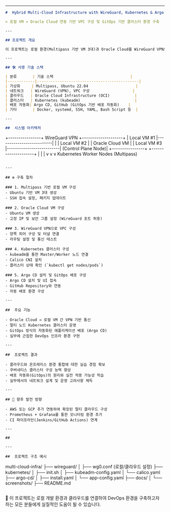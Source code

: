 

---

```markdown
#  Hybrid Multi-Cloud Infrastructure with WireGuard, Kubernetes & Argo CD

> 로컬 VM ↔ Oracle Cloud 연동 기반 VPC 구성 및 GitOps 기반 클러스터 환경 구축

---

## 프로젝트 개요

이 프로젝트는 로컬 환경(Multipass 기반 VM 3대)과 Oracle Cloud를 WireGuard VPN으로 연결하여 하나의 통합 네트워크(VPC)를 구성하고, 그 위에 Kubernetes 클러스터 및 GitOps 기반 배포 시스템(Argo CD)을 구축한 실습 기반 인프라 프로젝트입니다.

---

## 🛠 사용 기술 스택

| 분류       | 기술 스택                                  |
|------------|---------------------------------------------|
| 가상화     | Multipass, Ubuntu 22.04                     |
| 네트워크   | WireGuard (VPN), VPC 구성                   |
| 클라우드   | Oracle Cloud Infrastructure (OCI)           |
| 클러스터   | Kubernetes (kubeadm)                        |
| 배포 자동화| Argo CD, GitHub (GitOps 기반 배포 자동화)    |
| 기타       | Docker, systemd, SSH, YAML, Bash Script 등  |

---

##  시스템 아키텍처

```
+----------------+      WireGuard VPN       +--------------------+
|  Local VM #1   |--------------------------|                    |
|  Local VM #2   |                          | Oracle Cloud VM     |
|  Local VM #3   |--------------------------| (Control Plane Node)|
+----------------+                          +--------------------+
     |    |    |
     v    v    v
  Kubernetes Worker Nodes (Multipass)
```

---

## ⚙️ 구축 절차

### 1. Multipass 기반 로컬 VM 구성
- Ubuntu 기반 VM 3대 생성
- SSH 접속 설정, 패키지 업데이트

### 2. Oracle Cloud VM 구성
- Ubuntu VM 생성
- 고정 IP 및 보안 그룹 설정 (WireGuard 포트 허용)

### 3. WireGuard VPN으로 VPC 구성
- 양쪽 피어 구성 및 터널 연결
- 라우팅 설정 및 통신 테스트

### 4. Kubernetes 클러스터 구성
- kubeadm을 통한 Master/Worker 노드 연결
- Calico CNI 설치
- 클러스터 상태 확인 (`kubectl get nodes/pods`)

### 5. Argo CD 설치 및 GitOps 배포 구성
- Argo CD 설치 및 UI 접속
- GitHub Repository와 연동
- 자동 배포 환경 구성

---

##  주요 기능

- Oracle Cloud ↔ 로컬 VM 간 VPN 기반 통신
- 멀티 노드 Kubernetes 클러스터 운영
- GitOps 방식의 자동화된 애플리케이션 배포 (Argo CD)
- 실무에 근접한 DevOps 인프라 환경 구현

---

##  프로젝트 결과

- 클라우드와 온프레미스 환경 통합에 대한 실습 경험 확보
- 쿠버네티스 클러스터 구성 능력 향상
- 배포 자동화(GitOps)의 원리와 실전 적용 가능성 학습
- 실무에서의 네트워크 설계 및 운영 고려사항 체득

---

## 🔧 향후 발전 방향

- AWS 또는 GCP 추가 연동하여 확장된 멀티 클라우드 구성
- Prometheus + Grafana를 통한 모니터링 환경 추가
- CI 파이프라인(Jenkins/GitHub Actions) 연계

---

##

---

##  프로젝트 구조 예시

```
multi-cloud-infra/
├── wireguard/
│   ├── wg0.conf (로컬/클라우드 설정)
├── kubernetes/
│   ├── init.sh
│   ├── kubeadm-config.yaml
│   └── calico.yaml
├── argo-cd/
│   ├── install.yaml
│   └── app-config.yaml
├── docs/
│   └── screenshots/
├── README.md
```

```
📎 이 프로젝트는 로컬 개발 환경과 클라우드를 연결하여 DevOps 환경을 구축하고자 하는 모든 분들에게 실질적인 도움이 될 수 있습니다.
```

```
